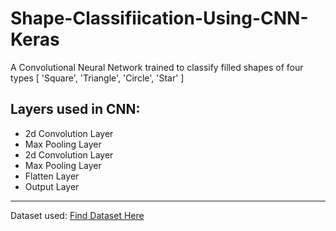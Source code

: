 # Shape-Classifiication-Using-CNN-Keras
A Convolutional Neural Network trained to classify filled shapes of four types [ 'Square', 'Triangle', 'Circle', 'Star' ]

## Layers used in CNN:
- 2d Convolution Layer
- Max Pooling Layer
- 2d Convolution Layer
- Max Pooling Layer
- Flatten Layer
- Output Layer

---

Dataset used: [Find Dataset Here](https://www.kaggle.com/smeschke/four-shapes)

